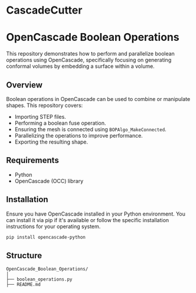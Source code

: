 # CascadeCutter
# OpenCascade Boolean Operations

This repository demonstrates how to perform and parallelize boolean operations using OpenCascade, specifically focusing on generating conformal volumes by embedding a surface within a volume.

## Overview

Boolean operations in OpenCascade can be used to combine or manipulate shapes. This repository covers:
- Importing STEP files.
- Performing a boolean fuse operation.
- Ensuring the mesh is connected using `BOPAlgo_MakeConnected`.
- Parallelizing the operations to improve performance.
- Exporting the resulting shape.

## Requirements

- Python
- OpenCascade (OCC) library

## Installation

Ensure you have OpenCascade installed in your Python environment. You can install it via pip if it's available or follow the specific installation instructions for your operating system.

```sh
pip install opencascade-python
```

## Structure
```
OpenCascade_Boolean_Operations/
│
├── boolean_operations.py
├── README.md
```
